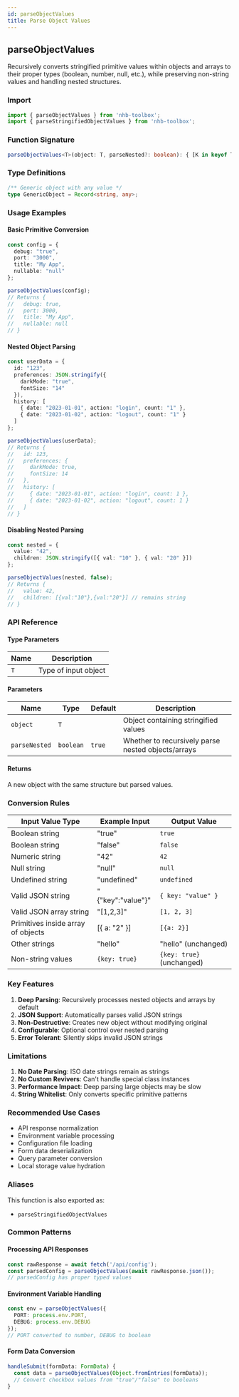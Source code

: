 ```yaml
---
id: parseObjectValues
title: Parse Object Values
---
```


## parseObjectValues

Recursively converts stringified primitive values within objects and arrays to their proper types (boolean, number, null, etc.), while preserving non-string values and handling nested structures.

### Import

```typescript
import { parseObjectValues } from 'nhb-toolbox';
import { parseStringifiedObjectValues } from 'nhb-toolbox';
```

### Function Signature

```typescript
parseObjectValues<T>(object: T, parseNested?: boolean): { [K in keyof T]: any; }
```

### Type Definitions

```typescript
/** Generic object with any value */
type GenericObject = Record<string, any>;
```

### Usage Examples

#### Basic Primitive Conversion

```typescript
const config = {
  debug: "true",
  port: "3000",
  title: "My App",
  nullable: "null"
};

parseObjectValues(config);
// Returns {
//   debug: true,
//   port: 3000,
//   title: "My App",
//   nullable: null
// }
```

#### Nested Object Parsing

```typescript
const userData = {
  id: "123",
  preferences: JSON.stringify({
    darkMode: "true",
    fontSize: "14"
  }),
  history: [
    { date: "2023-01-01", action: "login", count: "1" },
    { date: "2023-01-02", action: "logout", count: "1" }
  ]
};

parseObjectValues(userData);
// Returns {
//   id: 123,
//   preferences: {
//     darkMode: true,
//     fontSize: 14
//   },
//   history: [
//     { date: "2023-01-01", action: "login", count: 1 },
//     { date: "2023-01-02", action: "logout", count: 1 }
//   ]
// }
```

#### Disabling Nested Parsing

```typescript
const nested = {
  value: "42",
  children: JSON.stringify([{ val: "10" }, { val: "20" }])
};

parseObjectValues(nested, false);
// Returns {
//   value: 42,
//   children: [{val:"10"},{val:"20"}] // remains string
// }
```

### API Reference

#### Type Parameters

| Name | Description |
|------|-------------|
| `T`  | Type of input object |

#### Parameters

| Name | Type | Default | Description |
|------|------|---------|-------------|
| `object` | `T` | | Object containing stringified values |
| `parseNested` | `boolean` | `true` | Whether to recursively parse nested objects/arrays |

#### Returns

A new object with the same structure but parsed values.

### Conversion Rules

| Input Value Type | Example Input | Output Value |
|-----------------|--------------|--------------|
| Boolean string | "true" | `true` |
| Boolean string | "false" | `false` |
| Numeric string | "42" | `42` |
| Null string | "null" | `null` |
| Undefined string | "undefined" | `undefined` |
| Valid JSON string | "\{"key":"value"\}" | `{ key: "value" }` |
| Valid JSON array string | "[1,2,3]" | `[1, 2, 3]` |
| Primitives inside array of objects | \[\{ a: "2" \}\] | `[{a: 2}]` |
| Other strings | "hello" | "hello" (unchanged) |
| Non-string values | `{key: true}` | `{key: true}` (unchanged) |

### Key Features

1. **Deep Parsing**: Recursively processes nested objects and arrays by default
2. **JSON Support**: Automatically parses valid JSON strings
3. **Non-Destructive**: Creates new object without modifying original
4. **Configurable**: Optional control over nested parsing
5. **Error Tolerant**: Silently skips invalid JSON strings

### Limitations

1. **No Date Parsing**: ISO date strings remain as strings
2. **No Custom Revivers**: Can't handle special class instances
3. **Performance Impact**: Deep parsing large objects may be slow
4. **String Whitelist**: Only converts specific primitive patterns

### Recommended Use Cases

- API response normalization
- Environment variable processing
- Configuration file loading
- Form data deserialization
- Query parameter conversion
- Local storage value hydration

### Aliases

This function is also exported as:

- `parseStringifiedObjectValues`

### Common Patterns

#### Processing API Responses

```typescript
const rawResponse = await fetch('/api/config');
const parsedConfig = parseObjectValues(await rawResponse.json());
// parsedConfig has proper typed values
```

#### Environment Variable Handling

```typescript
const env = parseObjectValues({
  PORT: process.env.PORT,
  DEBUG: process.env.DEBUG
});
// PORT converted to number, DEBUG to boolean
```

#### Form Data Conversion

```typescript
handleSubmit(formData: FormData) {
  const data = parseObjectValues(Object.fromEntries(formData));
  // Convert checkbox values from "true"/"false" to booleans
}
```
